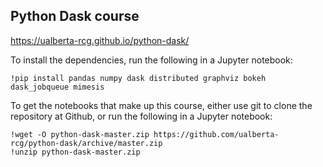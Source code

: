 ## Python Dask course

<https://ualberta-rcg.github.io/python-dask/>

To install the dependencies, run the following in a Jupyter notebook:

```
!pip install pandas numpy dask distributed graphviz bokeh dask_jobqueue mimesis

```

To get the notebooks that make up this course, either use git to clone the repository at Github, or run the following in a Jupyter notebook:

```
!wget -O python-dask-master.zip https://github.com/ualberta-rcg/python-dask/archive/master.zip
!unzip python-dask-master.zip
```
